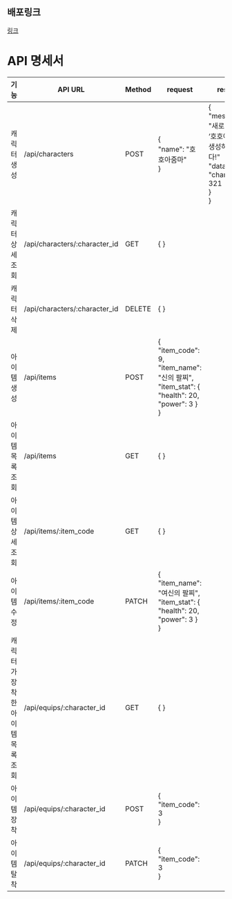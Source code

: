 ## 배포링크
[링크](http://ydh1503-sparta.store:3000/)

# API 명세서
|기능|API URL|Method|request|response|response(error)|
|---|---|---|---------------|-----------------|-----------------|
|캐릭터 생성|/api/characters|POST|{<br>"name": "호호아줌마"<br>}|{<br>  "message": "새로운 캐릭터 ‘호호아줌마’를 생성하셨습니다!"<br>  "data": {<br>    "character_id": 321<br>  }<br>}<br>|# 400 body를 입력받지 못한 경우<br>{ errorMessage: '데이터 형식이 올바르지 않습니다.' }|
|캐릭터 상세 조회|/api/characters/:character_id|GET|{ }|
|캐릭터 삭제|/api/characters/:character_id|DELETE|{ }|
|아이템 생성|/api/items|POST|{<br>	"item_code": 9,<br>	"item_name": "신의 팔찌",<br>	"item_stat": { "health": 20, "power": 3 }<br>}|
|아이템 목록 조회|/api/items|GET|{ }|
|아이템 상세 조회|/api/items/:item_code|GET|{ }|
|아이템 수정|/api/items/:item_code|PATCH|{<br>	"item_name": "여신의 팔찌",<br>	"item_stat": { "health": 20, "power": 3 }<br>}|
|캐릭터가 장착한 아이템 목록 조회|/api/equips/:character_id|GET|{ }|
|아이템 장착|/api/equips/:character_id|POST|{<br>	"item_code": 3<br>}|
|아이템 탈착|/api/equips/:character_id|PATCH|{<br>	"item_code": 3<br>}|
